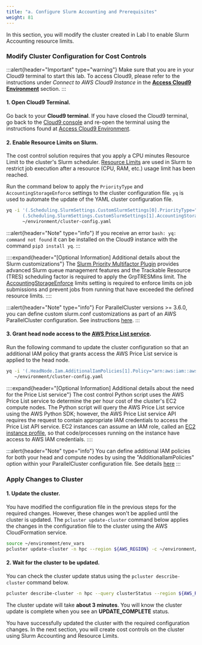 ```yaml
---
title: "a. Configure Slurm Accounting and Prerequisites"
weight: 81
---
```


In this section, you will modify the cluster created in Lab I to enable Slurm Accounting resource limits.

### Modify Cluster Configuration for Cost Controls

:::alert{header="Important" type="warning"}
Make sure that you are in your Cloud9 terminal to start this lab. To access Cloud9, please refer to the instructions under *Connect to AWS Cloud9 Instance* in the **[Access Cloud9 Environment](/00-overview/03-access-cloud9)** section.
:::

#### 1. Open Cloud9 Terminal.

Go back to your **Cloud9 terminal**.  If you have closed the Cloud9 terminal, go back to the [Cloud9 console](https://eu-north-1.console.aws.amazon.com/cloud9control/home?region=eu-north-1#/)
and re-open the terminal using the instructions found at [Access Cloud9 Environment](/00-overview/03-access-cloud9).

#### 2. Enable Resource Limits on Slurm.
The cost control solution requires that you apply a CPU minutes Resource Limit to the cluster's Slurm scheduler.
[Resource Limits](https://slurm.schedmd.com/resource_limits.html) are used in Slurm to restrict job execution after a resource (CPU, RAM, etc.) usage limit has been reached.

Run the command below to apply the `PriorityType` and `AccountingStorageEnforce` settings to the cluster configuration file. `yq` is used to automate the update of the YAML cluster configuration file.

```bash
yq -i '(.Scheduling.SlurmSettings.CustomSlurmSettings[0].PriorityType="priority/multifactor") |
      (.Scheduling.SlurmSettings.CustomSlurmSettings[1].AccountingStorageEnforce="limits")' \
      ~/environment/cluster-config.yaml
```

:::alert{header="Note" type="info"}
If you receive an error `bash: yq: command not found` it can be installed on the Cloud9 instance with the command `pip3 install yq`.
:::

::::expand{header="[Optional Information] Additional details about the Slurm customizations"}
The [Slurm Priority Multifactor Plugin](https://slurm.schedmd.com/priority_multifactor.html#intro) provides advanced Slurm queue management features and
the Trackable Resource (TRES) scheduling factor is required to apply the GrpTRESMins limit. The [AccountingStorageEnforce](https://slurm.schedmd.com/slurm.conf.html#OPT_AccountingStorageEnforce) limits 
setting is required to enforce limits on job submissions and prevent jobs from running that have exceeded the defined resource limits.
::::

:::alert{header="Note" type="info"}
For ParallelCluster versions >= 3.6.0, you can define custom slurm.conf customizations as part of an AWS 
ParallelCluster configuration. See instructions [here](https://docs.aws.amazon.com/parallelcluster/latest/ug/slurm-configuration-settings-v3.html).
:::

#### 3. Grant head node access to the [AWS Price List service](https://docs.aws.amazon.com/awsaccountbilling/latest/aboutv2/price-changes.html).
Run the following command to update the cluster configuration so that an additional IAM policy that grants access the AWS Price List service is applied to the head node.

```bash
yq -i '(.HeadNode.Iam.AdditionalIamPolicies[1].Policy="arn:aws:iam::aws:policy/AWSPriceListServiceFullAccess")' \
   ~/environment/cluster-config.yaml
```

::::expand{header="[Optional Information] Additional details about the need for the Price List service"}
The cost control Python script uses the AWS Price List service to determine the per hour cost of the cluster's EC2 compute nodes.
The Python script will query the AWS Price List service using the AWS Python SDK; however, the AWS Price List service API requires
the request to contain appropriate IAM credentials to access the Price List API service.  EC2 instances can assume an IAM role, 
called an [EC2 instance profile](https://docs.aws.amazon.com/AWSEC2/latest/UserGuide/iam-roles-for-amazon-ec2.html#ec2-instance-profile), 
so that code/processes running on the instance have access to AWS IAM credentials. 
::::

:::alert{header="Note" type="info"}
You can define additional IAM policies for both your head and compute nodes by using the "AdditionalIamPolicies" option within your ParallelCluster configuration file. See details [here](https://docs.aws.amazon.com/parallelcluster/latest/ug/iam-roles-in-parallelcluster-v3.html#iam-roles-in-parallelcluster-v3-cluster-config-additionaliampolicies)
:::

### Apply Changes to Cluster

#### 1. Update the cluster.
You have modified the configuration file in the previous steps for the required changes. However, these changes won't be applied until the cluster is updated.  The `pcluster update-cluster` command below applies the changes in the configuration file to the cluster using the AWS CloudFormation service.

```bash
source ~/environment/env_vars
pcluster update-cluster -n hpc --region ${AWS_REGION} -c ~/environment/cluster-config.yaml
```

#### 2. Wait for the cluster to be updated. 
You can check the cluster update status using the `pcluster describe-cluster` command below.  

```bash
pcluster describe-cluster -n hpc --query clusterStatus --region ${AWS_REGION}
```

The cluster update will take **about 3 minutes**. You will know the cluster update is complete when you see an **UPDATE_COMPLETE** status.

You have successfully updated the cluster with the required configuration changes. In the next section, you will 
create cost controls on the cluster using Slurm Accounting and Resource Limits.
